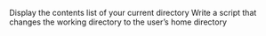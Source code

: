 Display the contents list of your current directory
Write a script that changes the working directory to the user’s home directory

